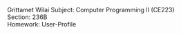 Grittamet Wilai 
Subject: Computer Programming II (CE223)  
Section: 236B  
Homework: User-Profile  
